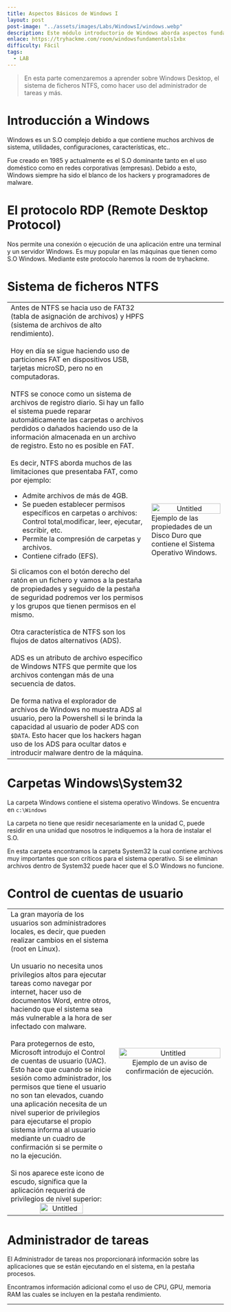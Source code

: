 ```yaml
---
title: Aspectos Básicos de Windows I
layout: post
post-image: "../assets/images/Labs/WindowsI/windows.webp"
description: Este módulo introductorio de Windows aborda aspectos fundamentales del sistema operativo Windows, cubriendo su historia, características y componentes clave.
enlace: https://tryhackme.com/room/windowsfundamentals1xbx
difficulty: Fácil
tags: 
  - LAB
---
```


> En esta parte comenzaremos a aprender sobre Windows Desktop, el sistema de ficheros NTFS, como hacer uso del administrador de tareas y más.

# Introducción a Windows

Windows es un S.O complejo debido a que contiene muchos archivos de sistema, utilidades, configuraciones, características, etc..

Fue creado en 1985 y actualmente es el S.O dominante tanto en el uso doméstico como en redes corporativas (empresas). Debido a esto, Windows siempre ha sido el blanco de los hackers y programadores de malware.

# El protocolo RDP (Remote Desktop Protocol)

Nos permite una conexión o ejecución de una aplicación entre una terminal y un servidor Windows. Es muy popular en las máquinas que tienen como S.O Windows.
Mediante este protocolo haremos la room de tryhackme.

# Sistema de ficheros NTFS

<div style="text-align:left;">
  <table>
    <tr>
      <td style="width:65%;">
      Antes de NTFS se hacia uso de FAT32 (tabla de asignación de archivos) y HPFS (sistema de archivos de alto rendimiento).<br><br>
      Hoy en día se sigue haciendo uso de particiones FAT en dispositivos USB, tarjetas microSD, pero no en computadoras.<br><br>
      NTFS se conoce como un sistema de archivos de registro diario. Si hay un fallo el sistema puede reparar automáticamente las carpetas o archivos perdidos o dañados haciendo uso de la información almacenada en un archivo de registro. Esto no es posible en FAT.<br><br>
      Es decir, NTFS aborda muchos de las limitaciones que presentaba FAT, como por ejemplo:
      <ul>
        <li>Admite archivos de más de 4GB.</li>
        <li>Se pueden establecer permisos específicos en carpetas o archivos: Control total,modificar, leer, ejecutar, escribir, etc.</li>
        <li>Permite la compresión de carpetas y archivos.</li>
        <li>Contiene cifrado (EFS).</li>
      </ul>
      Si clicamos con el botón derecho del ratón en un fichero y vamos a la pestaña de propiedades y seguido de la pestaña de seguridad podremos ver los permisos y los grupos que tienen permisos en el mismo.<br><br>
      Otra característica de NTFS son los flujos de datos alternativos (ADS).<br><br>
      ADS es un atributo de archivo específico de Windows NTFS que permite que los archivos contengan más de una secuencia de datos.<br><br>
      De forma nativa el explorador de archivos de Windows no muestra ADS al usuario, pero la Powershell si le brinda la capacidad al usuario de poder ADS con <code>$DATA</code>.
      Esto hacer que los hackers hagan uso de los ADS para ocultar datos e introducir malware dentro de la máquina.</td>
      <td><div style="text-align:center;">
          <img src="../assets/images/Labs/WindowsI/Untitled.png" alt="Untitled" onclick="openModal(this.src)" style="width:100%; max-width:350px" />
        </div>
        Ejemplo de las propiedades de un Disco Duro que contiene el Sistema Operativo Windows.
      </td>
    </tr>
  </table>
</div>



# Carpetas Windows\System32

La carpeta Windows contiene el sistema operativo Windows.
Se encuentra en `c:\Windows`

La carpeta no tiene que residir necesariamente  en la unidad C, puede residir en una unidad que nosotros le indiquemos a la hora de instalar el S.O.

En esta carpeta encontramos la carpeta System32 la cual contiene archivos muy importantes que son críticos para el sistema operativo.
Si se eliminan archivos dentro de System32 puede hacer que el S.O Windows no funcione.

# Control de cuentas de usuario
<div style="text-align:left;">
  <table>
    <tr>
      <td style="width:50%;">
      La gran mayoría de los usuarios son administradores locales, es decir, que pueden realizar cambios en el sistema (root en Linux).<br><br>
      Un usuario no necesita unos privilegios altos para ejecutar tareas como navegar por internet, hacer uso de documentos Word, entre otros, haciendo que el sistema sea más vulnerable a la hora de ser infectado con malware.<br><br>
      Para protegernos de esto, Microsoft introdujo el Control de cuentas de usuario (UAC). Esto hace que cuando se inicie sesión como administrador, los permisos que tiene el usuario no son tan elevados, cuando una aplicación necesita de un nivel superior de privilegios para ejecutarse el propio sistema informa al usuario mediante un cuadro de confirmación si se permite o no la ejecución.<br><br>Si nos aparece este icono de escudo, significa que la aplicación requerirá de privilegios de nivel superior:
        <div style="text-align:center;">
         <img src="../assets/images/Labs/WindowsI/untitled2.png" alt="Untitled" onclick="openModal(this.src)" style="width:100%; max-width:100px" />
        </div>
      </td>
      <td>
        <div style="text-align:center;">
          <img src="../assets/images/Labs/WindowsI/untitled3.jpg" alt="Untitled" onclick="openModal(this.src)" style="width:100%; max-width:500px" />
          <br>Ejemplo de un aviso de confirmación de ejecución.
        </div>
      </td>
    </tr>
  </table>
</div>

# Administrador de tareas

El Administrador de tareas nos proporcionará información sobre las aplicaciones que se están ejecutando en el sistema, en la pestaña procesos.

Encontramos información adicional como el uso de CPU, GPU, memoria RAM las cuales se incluyen en la pestaña rendimiento.

---